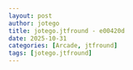```yaml
---
layout: post
author: jotego
title: jotego.jtfround - e00420d
date: 2025-10-31
categories: [Arcade, jtfround]
tags: [jotego.jtfround]
---
```


